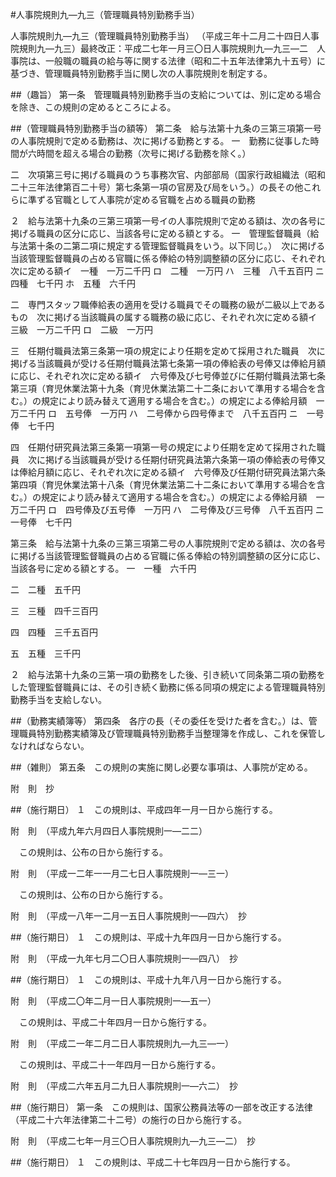 #人事院規則九—九三（管理職員特別勤務手当）



人事院規則九—九三（管理職員特別勤務手当）
（平成三年十二月二十四日人事院規則九—九三）最終改正：平成二七年一月三〇日人事院規則九—九三—二　人事院は、一般職の職員の給与等に関する法律（昭和二十五年法律第九十五号）に基づき、管理職員特別勤務手当に関し次の人事院規則を制定する。

##（趣旨）
第一条　管理職員特別勤務手当の支給については、別に定める場合を除き、この規則の定めるところによる。



##（管理職員特別勤務手当の額等） 
第二条　給与法第十九条の三第三項第一号の人事院規則で定める勤務は、次に掲げる勤務とする。
一　勤務に従事した時間が六時間を超える場合の勤務（次号に掲げる勤務を除く。）

二　次項第三号に掲げる職員のうち事務次官、内部部局（国家行政組織法（昭和二十三年法律第百二十号）第七条第一項の官房及び局をいう。）の長その他これらに準ずる官職として人事院が定める官職を占める職員の勤務


２　給与法第十九条の三第三項第一号イの人事院規則で定める額は、次の各号に掲げる職員の区分に応じ、当該各号に定める額とする。
一　管理監督職員（給与法第十条の二第二項に規定する管理監督職員をいう。以下同じ。）　次に掲げる当該管理監督職員の占める官職に係る俸給の特別調整額の区分に応じ、それぞれ次に定める額イ　一種　一万二千円
ロ　二種　一万円
ハ　三種　八千五百円
ニ　四種　七千円
ホ　五種　六千円



二　専門スタッフ職俸給表の適用を受ける職員でその職務の級が二級以上であるもの　次に掲げる当該職員の属する職務の級に応じ、それぞれ次に定める額イ　三級　一万二千円
ロ　二級　一万円


三　任期付職員法第三条第一項の規定により任期を定めて採用された職員　次に掲げる当該職員が受ける任期付職員法第七条第一項の俸給表の号俸又は俸給月額に応じ、それぞれ次に定める額イ　六号俸及び七号俸並びに任期付職員法第七条第三項（育児休業法第十九条（育児休業法第二十二条において準用する場合を含む。）の規定により読み替えて適用する場合を含む。）の規定による俸給月額　一万二千円
ロ　五号俸　一万円
ハ　二号俸から四号俸まで　八千五百円
ニ　一号俸　七千円


四　任期付研究員法第三条第一項第一号の規定により任期を定めて採用された職員　次に掲げる当該職員が受ける任期付研究員法第六条第一項の俸給表の号俸又は俸給月額に応じ、それぞれ次に定める額イ　六号俸及び任期付研究員法第六条第四項（育児休業法第十八条（育児休業法第二十二条において準用する場合を含む。）の規定により読み替えて適用する場合を含む。）の規定による俸給月額　一万二千円
ロ　四号俸及び五号俸　一万円
ハ　二号俸及び三号俸　八千五百円
ニ　一号俸　七千円





第三条　給与法第十九条の三第三項第二号の人事院規則で定める額は、次の各号に掲げる当該管理監督職員の占める官職に係る俸給の特別調整額の区分に応じ、当該各号に定める額とする。
一　一種　六千円

二　二種　五千円

三　三種　四千三百円

四　四種　三千五百円

五　五種　三千円


２　給与法第十九条の三第一項の勤務をした後、引き続いて同条第二項の勤務をした管理監督職員には、その引き続く勤務に係る同項の規定による管理職員特別勤務手当を支給しない。



##（勤務実績簿等）
第四条　各庁の長（その委任を受けた者を含む。）は、管理職員特別勤務実績簿及び管理職員特別勤務手当整理簿を作成し、これを保管しなければならない。



##（雑則）
第五条　この規則の実施に関し必要な事項は、人事院が定める。




附　則　抄

##（施行期日）
１　この規則は、平成四年一月一日から施行する。


附　則　（平成九年六月四日人事院規則一—二二）


　この規則は、公布の日から施行する。


附　則　（平成一二年一一月二七日人事院規則一—三一）


　この規則は、公布の日から施行する。


附　則　（平成一八年一二月一五日人事院規則一—四六）　抄

##（施行期日）
１　この規則は、平成十九年四月一日から施行する。


附　則　（平成一九年七月二〇日人事院規則一—四八）　抄

##（施行期日）
１　この規則は、平成十九年八月一日から施行する。


附　則　（平成二〇年二月一日人事院規則一—五一）


　この規則は、平成二十年四月一日から施行する。


附　則　（平成二一年二月二日人事院規則九—九三—一）


　この規則は、平成二十一年四月一日から施行する。


附　則　（平成二六年五月二九日人事院規則一—六二）　抄


##（施行期日）
第一条　この規則は、国家公務員法等の一部を改正する法律（平成二十六年法律第二十二号）の施行の日から施行する。


附　則　（平成二七年一月三〇日人事院規則九—九三—二）　抄

##（施行期日）
１　この規則は、平成二十七年四月一日から施行する。






